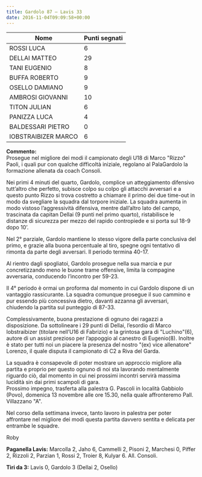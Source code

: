 ```yaml
---
title: Gardolo 87 – Lavis 33
date: 2016-11-04T09:09:58+00:00
---
```


| **Nome** | **Punti segnati** |
| -------- | ----------------- |
| ROSSI LUCA | 6 |
| DELLAI MATTEO | 29 |
| TANI EUGENIO | 8 |
| BUFFA ROBERTO | 9 |
| OSELLO DAMIANO | 9 |
| AMBROSI GIOVANNI | 10 |
| TITON JULIAN | 6 |
| PANIZZA LUCA | 4 |
| BALDESSARI PIETRO | 0 |
| IOBSTRAIBIZER MARCO | 6 |

**Commento:**  
Prosegue nel migliore dei modi il campionato degli U18 di Marco "Rizzo" Paoli, i quali pur con qualche difficoltà iniziale, regolano al PalaGardolo la formazione allenata da coach Consoli.

Nei primi 4 minuti del quarto, Gardolo, complice un atteggiamento difensivo tutt’altro che perfetto, subisce colpo su colpo gli attacchi avversari e a questo punto Rizzo si trova costretto a chiamare il primo dei due time-out in modo da svegliare la squadra dal torpore iniziale. La squadra aumenta in modo vistoso l’aggressività difensiva, mentre dall’altro lato del campo, trascinata da capitan Dellai (9 punti nel primo quarto), ristabilisce le distanze di sicurezza per mezzo del rapido contropiede e si porta sul 18-9 dopo 10’.

Nel 2° parziale, Gardolo mantiene lo stesso vigore della parte conclusiva del primo, e grazie alla buona percentuale al tiro, spegne ogni tentativo di rimonta da parte degli avversari. Il periodo termina 40-17.

Al rientro dagli spogliatoi, Gardolo prosegue nella sua marcia e pur concretizzando meno le buone trame offensive, limita la compagine avversaria, conducendo l’incontro per 59-23.

Il 4° periodo è ormai un proforma dal momento in cui Gardolo dispone di un vantaggio rassicurante. La squadra comunque prosegue il suo cammino e pur essendo più concessiva dietro, davanti azzanna gli avversari, chiudendo la partita sul punteggio di 87-33.

Complessivamente, buona prestazione di ognuno dei ragazzi a disposizione. Da sottolineare i 29 punti di Dellai, l’esordio di Marco Iobstraibizer (titolare nell’U16 di Fabrizio) e la grintosa gara di "Luchino"(6), autore di un assist prezioso per l’appoggio al canestro di Eugenio(8). Inoltre è stato per tutti noi un piacere la presenza del nostro "(ex) vice allenatore" Lorenzo, il quale disputa il campionato di C2 a Riva del Garda.

La squadra è consapevole di poter mostrare un approccio migliore alla partita e proprio per questo ognuno di noi sta lavorando mentalmente riguardo ciò, dal momento in cui nei prossimi incontri servirà massima lucidità sin dai primi scampoli di gara.  
Prossimo impegno, trasferta alla palestra G. Pascoli in località Gabbiolo (Povo), domenica 13 novembre alle ore 15.30, nella quale affronteremo Pall. Villazzano "A".

Nel corso della settimana invece, tanto lavoro in palestra per poter affrontare nel migliore dei modi questa partita davvero sentita e delicata per entrambe le squadre.

Roby

**Paganella Lavis:** Marcolla 2, Jaho 6, Cammelli 2, Pisoni 2, Marchesi 0, Piffer 2, Rizzoli 2, Parzian 1, Rossi 2, Troier 8, Kulyar 6. All. Consoli.

**Tiri da 3:** Lavis 0, Gardolo 3 (Dellai 2, Osello)